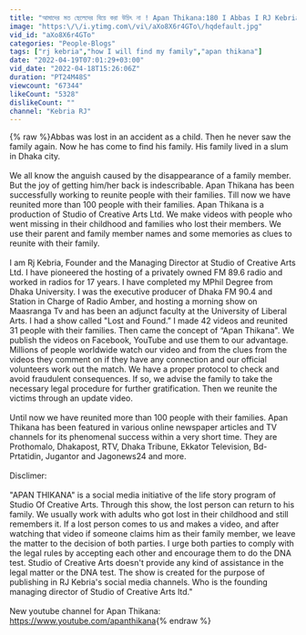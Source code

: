 ```yaml
---
title: "আমাদের মত ছেলেদের বিয়ে করা উচিৎ না ! Apan Thikana:180 I Abbas I RJ Kebria I"
image: "https:\/\/i.ytimg.com\/vi\/aXo8X6r4GTo\/hqdefault.jpg"
vid_id: "aXo8X6r4GTo"
categories: "People-Blogs"
tags: ["rj kebria","how I will find my family","apan thikana"]
date: "2022-04-19T07:01:29+03:00"
vid_date: "2022-04-18T15:26:06Z"
duration: "PT24M48S"
viewcount: "67344"
likeCount: "5328"
dislikeCount: ""
channel: "Kebria RJ"
---
```

{% raw %}Abbas was lost in an accident as a child. Then he never saw the family again. Now he has come to find his family. His family lived in a slum in Dhaka city.<br /><br />We all know the anguish caused by the disappearance of a family member. But the joy of getting him/her back is indescribable. Apan Thikana has been successfully working to reunite people with their families. Till now we have reunited more than 100 people with their families. Apan Thikana is a production of Studio of Creative Arts Ltd. We make videos with people who went missing in their childhood and families who lost their members. We use their parent and family member names and some memories as clues to reunite with their family. <br /><br />I am Rj Kebria, Founder and the Managing Director at Studio of Creative Arts Ltd. I have pioneered the hosting of a privately owned FM 89.6 radio and worked in radios for 17 years.  I have completed my MPhil Degree from Dhaka University. I was the executive producer of Dhaka FM 90.4 and Station in Charge of Radio Amber, and hosting a morning show on Maasranga Tv and has been an adjunct faculty at the University of Liberal Arts. I had a show called &quot;Lost and Found.” I made 42 videos and reunited 31 people with their families. Then came the concept of “Apan Thikana&quot;. We publish the videos on Facebook, YouTube and use them to our advantage. Millions of people worldwide watch our video and from the clues from the videos they comment on if they have any connection and our official volunteers work out the match.  We have a proper protocol to check and avoid fraudulent consequences.  If so, we advise the family to take the necessary legal procedure for further gratification.  Then we reunite the victims through an update video. <br /><br />Until now we have reunited more than 100 people with their families. Apan Thikana has been featured in various online newspaper articles and TV channels for its phenomenal success within a very short time.  They are Prothomalo, Dhakapost, RTV, Dhaka Tribune, Ekkator Television, Bd-Prtatidin, Jugantor and Jagonews24 and more. <br /><br />Disclimer: <br /><br />&quot;APAN THIKANA&quot; is a social media initiative of the life story program of  Studio Of Creative Arts. Through this show, the lost person can return to his family. We usually work with adults who got lost in their childhood and still remembers it. If a lost person comes to us and makes a video, and after watching that video if someone claims him as their family member, we leave the matter to the decision of both parties. I urge both parties to comply with the legal rules by accepting each other and encourage them to do the DNA test. Studio of Creative Arts doesn't provide any kind of assistance in the legal matter or the DNA test. The show is created for the purpose of publishing in RJ Kebria's social media channels. Who is the founding managing director of Studio of Creative Arts ltd.&quot;<br /><br />New youtube channel for Apan Thikana: <a rel="nofollow" target="blank" href="https://www.youtube.com/apanthikana">https://www.youtube.com/apanthikana</a>{% endraw %}
